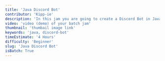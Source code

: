 ```yaml
---
title: 'Java Discord Bot'
contributor: 'Kipp-ie'
description: 'In this jam you are going to create a Discord Bot in Java.'
video: 'video (demo) of your batch jam'
thumbnail: 'thumbail image link'
keywords: 'java, discord-bot'
timeEstimate: '4 Hours'
difficulty: 'Beginner'
slug: 'Java Discord Bot'
isBatch: True
---
```

